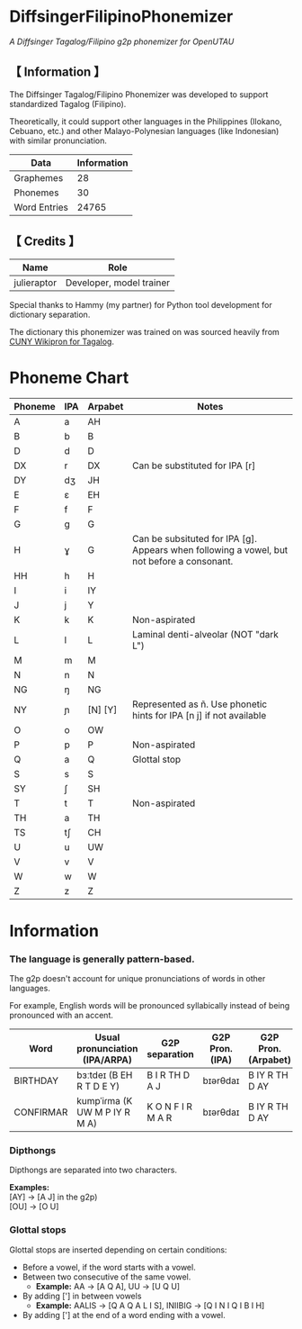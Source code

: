 # DiffsingerFilipinoPhonemizer
*A Diffsinger Tagalog/Filipino g2p phonemizer for OpenUTAU*
 
## 【 Information 】 

The Diffsinger Tagalog/Filipino Phonemizer was developed to support standardized Tagalog (Filipino). 

Theoretically, it could support other languages in the Philippines (Ilokano, Cebuano, etc.) and other Malayo-Polynesian languages (like Indonesian) with similar pronunciation.

| Data | Information | 
| ---  | --- |
| Graphemes | 28 |
| Phonemes | 30 |
| Word Entries | 24765 |

## 【 Credits 】 

| Name | Role | 
| ---  | --- |
| julieraptor | Developer, model trainer |

Special thanks to Hammy (my partner) for Python tool development for dictionary separation.

The dictionary this phonemizer was trained on was sourced heavily from [CUNY Wikipron for Tagalog](https://github.com/CUNY-CL/wikipron/tree/master).

# Phoneme Chart
| Phoneme | IPA | Arpabet | Notes
| ---  | --- | --- | --- | 
| A| a | AH |  |
| B| b | B |  |
| D| d | D |  |
| DX| r |  DX |Can be substituted for IPA [r] |
| DY| dʒ | JH |  |
| E| ɛ | EH |  |
| F| f | F |  |
| G| g | G |  |
| H| ɣ | G |Can be subsituted for IPA [g]. Appears when following a vowel, but not before a consonant. |
| HH| h | H | |
| I| i | IY |  |
| J| j | Y |  |
| K| k | K | Non-aspirated |
| L| l | L | Laminal denti-alveolar (NOT "dark L") |
| M| m | M | |
| N| n | N | |
| NG| ŋ | NG | |
| NY| ɲ | [N] [Y] | Represented as ñ. Use phonetic hints for IPA [n j] if not available
| O| o | OW | |
| P| p | P  | Non-aspirated |
| Q| a | Q | Glottal stop |
| S| s | S | |
| SY| ʃ | SH |
| T| t | T | Non-aspirated |
| TH| a | TH |
| TS| tʃ | CH |
| U| u | UW |
| V| v | V |
| W| w | W |
| Z| z | Z |

# Information

### The language is generally pattern-based. 

The g2p doesn't account for unique pronunciations of words in other languages.
<p>
For example, English words will be pronounced syllabically instead of being pronounced with an accent.

| Word | Usual pronunciation (IPA/ARPA) | G2P separation | G2P Pron. (IPA) | G2P Pron. (Arpabet)
| ---  | --- | --- | --- | --- |
| BIRTHDAY | bɜːtdeɪ (B EH R T D E Y) | B I R TH D A J | bɪərθdaɪ | B IY R TH D AY
| CONFIRMAR | kumpˈiɾma (K UW M P IY R M A)| K O N F I R M A R | bɪərθdaɪ | B IY R TH D AY

### Dipthongs
Dipthongs are separated into two characters.

**Examples:**
<br>
[AY] -> [A J] in the g2p)
<br>
[OU] -> [O U]

### Glottal stops
Glottal stops are inserted depending on certain conditions:
   - Before a vowel, if the word starts with a vowel.
   - Between two consecutive of the same vowel.
        - **Example:** AA -> [A Q A], UU -> [U Q U]
   - By adding ['] in between vowels
     - **Example:** AALIS -> [Q A Q A L I S], INIIBIG -> [Q I N I Q I B I H]
   - By adding ['] at the end of a word ending with a vowel.

